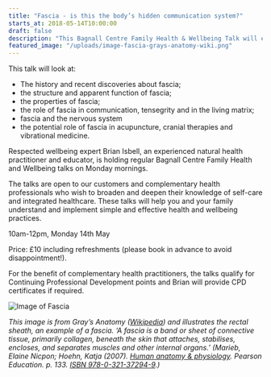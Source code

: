 ```yaml
---
title: "Fascia - is this the body’s hidden communication system?"
starts_at: 2018-05-14T10:00:00
draft: false
description: "This Bagnall Centre Family Health & Wellbeing Talk will enable you to understand more about the important role of fascia."
featured_image: "/uploads/image-fascia-grays-anatomy-wiki.png"
---
```


This talk will look at: 

* The history and recent discoveries about fascia;
* the structure and apparent function of fascia;
* the properties of fascia;
* the role of fascia in communication, tensegrity and in the living matrix;
* fascia and the nervous system
* the potential role of fascia in acupuncture, cranial therapies and vibrational medicine.

Respected wellbeing expert Brian Isbell, an experienced natural health practitioner and educator, is holding regular Bagnall Centre Family Health and Wellbeing talks on Monday mornings. 

The talks are open to our customers and complementary health professionals who wish to broaden and deepen their knowledge of self-care and integrated healthcare. These talks will help you and your family understand and implement simple and effective health and wellbeing practices.

10am-12pm, Monday 14th May

Price: £10 including refreshments (please book in advance to avoid disappointment!). 

For the benefit of complementary health practitioners, the talks qualify for Continuing Professional Development points and Brian will provide CPD certificates if required. 

![Image of Fascia](/uploads/image-fascia-grays-anatomy-wiki.png)

*This image is from Gray’s Anatomy ([Wikipedia](https://en.wikipedia.org/wiki/Fascia)) and illustrates the rectal sheath, an example of a fascia. ‘A fascia is a band or sheet of connective tissue, primarily collagen, beneath the skin that attaches, stabilises, encloses, and separates muscles and other internal organs.’ (Marieb, Elaine Nicpon; Hoehn, Katja (2007). [Human anatomy & physiology](https://books.google.com/books?id=x1uEB68iitwC&pg=PA133). Pearson Education. p. 133. [ISBN 978-0-321-37294-9](https://en.wikipedia.org/wiki/Special:BookSources/978-0-321-37294-9).)*
